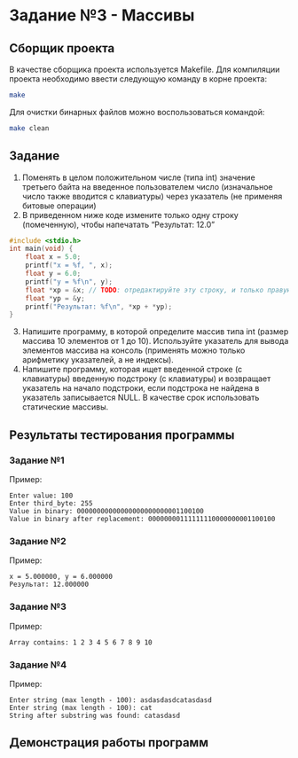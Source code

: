 # Задание №3 - Массивы 
## Сборщик проекта
В качестве сборщика проекта используется Makefile. Для компиляции проекта необходимо ввести следующую команду в корне проекта:
``` bash
make
```

Для очистки бинарных файлов можно воспользоваться командой:
``` bash
make clean
```

## Задание
1. Поменять в целом положительном числе (типа int) значение третьего байта на введенное пользователем число (изначальное число также вводится с клавиатуры) через указатель (не применяя битовые операции)
2. В приведенном ниже коде измените только одну строку (помеченную), чтобы напечатать “Результат: 12.0”
``` c
#include <stdio.h>
int main(void) {
    float x = 5.0;
    printf("x = %f, ", x);
    float y = 6.0;
    printf("y = %f\n", y);
    float *xp = &x; // TODO: отредактируйте эту строку, и только правую часть уравнения
    float *yp = &y;
    printf("Результат: %f\n", *xp + *yp);
}
```
3. Напишите программу, в которой определите массив типа int (размер массива 10 элементов от 1 до 10). Используйте указатель для вывода элементов массива на консоль (применять можно только арифметику указателей, а не индексы).
4. Напишите программу, которая ищет введенной строке (с клавиатуры) введенную подстроку (с клавиатуры) и возвращает указатель на начало подстроки, если подстрока не найдена в указатель записывается NULL. В качестве срок использовать статические массивы.
## Результаты тестирования программы
### Задание №1
Пример:
```
Enter value: 100
Enter third_byte: 255
Value in binary: 00000000000000000000000001100100
Value in binary after replacement: 00000000111111110000000001100100
```

### Задание №2
Пример:
```
x = 5.000000, y = 6.000000
Результат: 12.000000
```

### Задание №3
Пример:
```
Array contains: 1 2 3 4 5 6 7 8 9 10
```

### Задание №4
Пример:
```
Enter string (max length - 100): asdasdasdcatasdasd
Enter string (max length - 100): cat
String after substring was found: catasdasd
```

## Демонстрация работы программ

